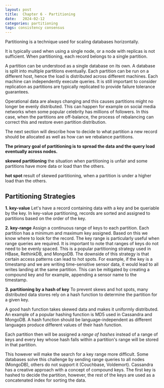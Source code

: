 ```yaml
---
layout: post
title:  Chapter 6 - Partitioning
date:   2024-02-12
categories: partitioning
tags: consistency consensus
---
```


Partitioning is a technique used for scaling databases horizontally.

It is typically used when using a single node, or a node with replicas is not sufficient. When partitioning, each record belongs to a single partition.

A partition can be understood as a single database on its own. A database is split into multiple partitions eventually.  Each partition can be run on a different host, hence the load is distributed across different machines. Each machine can independently execute queries.
It is still important to consider replication as partitions are typically replicated to provide failure tolerance guarantees.

Operational data are always changing and this causes partitions might no longer be evenly distributed. This can happen for example on social media networks when some popular celebrity has millions of followers. In this case, when the partitions are off-balance, the process of rebalancing can correct this and restore even partition distribution.

The next section will describe how to decide to what partition a new record should be allocated as well as how can we rebalance partitions.

**The primary goal of partitioning is to spread the data and the query load eventually across nodes.**

**skewed partitioning**
the situation when partitioning is unfair and some partitions have more data or load than the others.

**hot spot**
result of skewed partitioning, when a partition is under a higher load than the others.

## Partitioning Strategies

**1. key-value**
Let's have a record containing data with a key and be queriable by the key. In key-value partitioning, records are sorted and assigned to partitions based on the order of the key.

**2. key-range**
Assign a continuous range of keys to each partition. Each partition has a minimum and maximum key assigned. Based on this we know where to look for the record. The key range is particularly useful when range queries are required. It is important to note that ranges of keys do not need to be evenly spaced.
This is a popular partitioning strategy used in HBase, RethinkDB, and MongoDB.
The downside of this strategy is that certain access patterns can lead to hot spots. For example, if the key is a timestamp and we are writing time-sensitive sensor data, it would lead to all writes landing at the same partition. This can be mitigated by creating a compound key and for example, appending a sensor name to the timestamp.

**3. partitioning by a hash of key**
To prevent skews and hot spots, many distributed data stores rely on a hash function to determine the partition for a given key.

A good hash function takes skewed data and makes it uniformly distributed. An example of a popular hashing function is MD5 used in Cassandra and MongoDB. A hash function should be language-independent as different languages produce different values of their hash function.

Each partition then will be assigned a *range of hashes* instead of a range of keys and every key whose hash falls within a partition's range will be stored in that partition.

This however will make the search for a key range more difficult. Some databases solve this challenge by sending range queries to all nodes (MongoDB), others do not support it (Couchbase, Voldemort).
Cassandra has a creative approach with a concept of compound keys. The first key is hashed to decide the partition, however, the rest of the keys are used as a concatenated index for sorting the data.

<!-- 
Missing

Partitioning by Key Range

Partitioning by Hash Key

Skewed Workloads and Relieving Hot Spots

Secondary Indexes

- Secondary Indexes by Document
- Secondary Indexes by Term

Rebalancing Partitions

- Don't hash `mod N`
- Fixed number of partitions
- Dynamic partitioning 
-->
